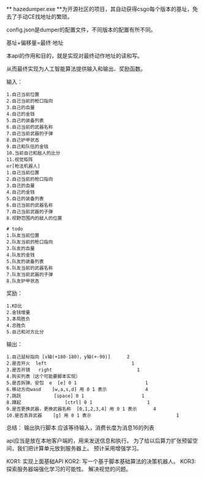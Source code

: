 ** hazedumper.exe **为开源社区的项目，其自动获得csgo每个版本的基址，免去了手动CE找地址的繁琐。

config.json是dumper的配置文件，不同版本的配置有所不同。

基址+偏移量=最终·地址

本api的作用和目的，就是实现对最终动作地址的读和写。

从而最终实现为人工智能算法提供输入和输出、奖励函数。

输入：

    1.自己当前位置
    2.自己当前的枪口指向
    3.自己的血量
    4.自己的金钱
    5.自己的装备列表
    6.自己当前的武器名称
    7.自己当前武器的子弹
    8.自己护甲状态
    9.自己和队伍的金钱
    10.当前自己和敌人的比分
    11.视觉矩阵
    or[枪法机器人]
    1.自己当前位置
    2.自己当前的枪口指向
    3.自己的血量
    4.自己的金钱
    5.自己的装备列表
    6.自己当前的武器名称
    7.自己当前武器的子弹
    8.视野范围内的敌人的位置
    
    # todo
    1.队友当前位置
    2.队友当前的枪口指向
    3.队友的血量
    4.队友的金钱
    5.队友的装备列表
    6.队友当前的武器名称
    7.队友当前武器的子弹
    8.队友护甲状态
    
奖励：

    1.KD比
    2.金钱增量
    3.本局胜负
    4.总胜负
    5.自己和对方比分
    
输出：

    1.自己鼠标指向 [x轴(+180-180)，y轴(+-90)]      2
    2.是否开火  left                               1
    3.是否开镜   right                               1
    4.购买列表（这个可能要脚本实现） 
    5.是否拆弹、安包  e  [e] 0 1                         1
    6.移动方向wasd    [w,a,s,d] 用 0 1 表示              4
    7.跳跃            [space] 0 1                     1
    8.蹲起                [ctrl] 0 1                    1
    9.是否更换武器，更换武器名称  [0,1,2,3,4] 用 0 1 表示      4
    10.是否丢弃武器    [g] 用 0 1 表示                               1
    
总结： 输出执行脚本 应该等待输入，消费长度为消息16的列表


api应当是放在本地客户端的，用来发送信息和执行。
为了给以后算力扩张预留空间，我们把计算单元放到服务器上。
预计采用增强学习。

KOR1:
 实现上面基础API
KOR2:
  写一个基于脚本基础算法的决策机器人。
KOR3:
    探索服务器端强化学习的可能性。
    解决视觉的问题。
    
   
    
    
    
    
